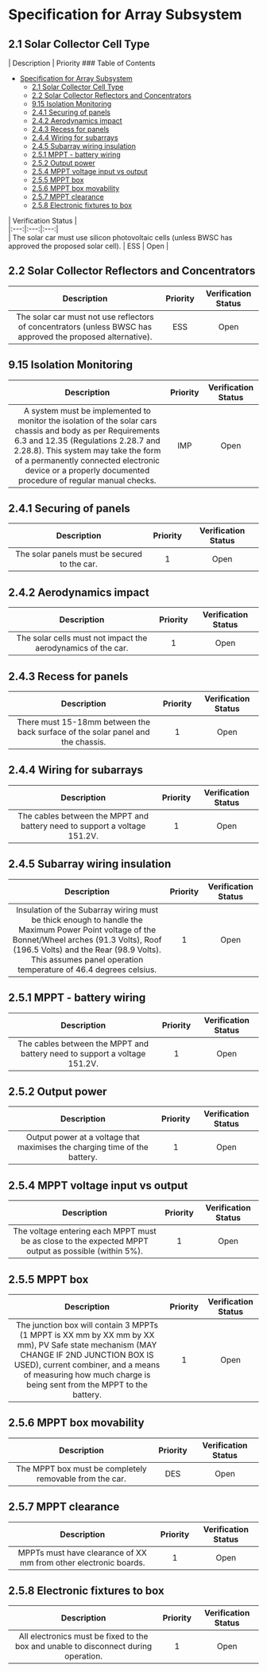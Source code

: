 # Specification for Array Subsystem  
  
## 2.1 Solar Collector Cell Type  
  
| Description | Priority ### Table of Contents  
  * [Specification for Array Subsystem](#specification-for-array-subsystem)
    * [2.1 Solar Collector Cell Type](#21-solar-collector-cell-type)
    * [2.2 Solar Collector Reflectors and Concentrators ](#22-solar-collector-reflectors-and-concentrators-)
    * [9.15 Isolation Monitoring](#915-isolation-monitoring)
    * [2.4.1 Securing of panels ](#241-securing-of-panels-)
    * [2.4.2 Aerodynamics impact](#242-aerodynamics-impact)
    * [2.4.3 Recess for panels ](#243-recess-for-panels-)
    * [2.4.4 Wiring for subarrays ](#244-wiring-for-subarrays-)
    * [2.4.5 Subarray wiring insulation](#245-subarray-wiring-insulation)
    * [2.5.1 MPPT - battery wiring](#251-mppt---battery-wiring)
    * [2.5.2 Output power](#252-output-power)
    * [2.5.4 MPPT voltage input vs output ](#254-mppt-voltage-input-vs-output-)
    * [2.5.5 MPPT box](#255-mppt-box)
    * [2.5.6 MPPT box movability](#256-mppt-box-movability)
    * [2.5.7 MPPT clearance ](#257-mppt-clearance-)
    * [2.5.8 Electronic fixtures to box](#258-electronic-fixtures-to-box)
  
| Verification Status |  
|:---:|:---:|:---:|  
| The solar car must use silicon photovoltaic cells (unless BWSC has approved the proposed solar cell).  | ESS | Open |  
  
  
## 2.2 Solar Collector Reflectors and Concentrators   
  
| Description | Priority | Verification Status |  
|:---:|:---:|:---:|  
| The solar car must not use reflectors of concentrators (unless BWSC has approved the proposed alternative).    | ESS | Open |  
  
  
## 9.15 Isolation Monitoring  
  
| Description | Priority | Verification Status |  
|:---:|:---:|:---:|  
| A system must be implemented to monitor the isolation of the solar cars chassis and body as per Requirements 6.3 and 12.35 (Regulations 2.28.7 and 2.28.8). This system may take the form of a permanently connected electronic device or a properly documented procedure of regular manual checks. | IMP | Open |  
  
  
## 2.4.1 Securing of panels   
  
| Description | Priority | Verification Status |  
|:---:|:---:|:---:|  
| The solar panels must be secured to the car.  | 1 | Open |  
  
  
## 2.4.2 Aerodynamics impact  
  
| Description | Priority | Verification Status |  
|:---:|:---:|:---:|  
| The solar cells must not impact the aerodynamics of the car.  | 1 | Open |  
  
  
## 2.4.3 Recess for panels   
  
| Description | Priority | Verification Status |  
|:---:|:---:|:---:|  
| There must 15-18mm between the back surface of the solar panel and the chassis.   | 1 | Open |  
  
  
## 2.4.4 Wiring for subarrays   
  
| Description | Priority | Verification Status |  
|:---:|:---:|:---:|  
| The cables between the MPPT and battery need to support a voltage 151.2V. | 1 | Open |  
  
  
## 2.4.5 Subarray wiring insulation  
  
| Description | Priority | Verification Status |  
|:---:|:---:|:---:|  
| Insulation of the Subarray wiring must be thick enough to handle the Maximum Power Point voltage of the Bonnet/Wheel arches (91.3 Volts), Roof (196.5 Volts) and the Rear (98.9 Volts).    This assumes panel operation temperature of 46.4 degrees celsius. | 1 | Open |  
  
  
## 2.5.1 MPPT - battery wiring  
  
| Description | Priority | Verification Status |  
|:---:|:---:|:---:|  
| The cables between the MPPT and battery need to support a voltage 151.2V. | 1 | Open |  
  
  
## 2.5.2 Output power  
  
| Description | Priority | Verification Status |  
|:---:|:---:|:---:|  
| Output power at a voltage that maximises the charging time of the battery.  | 1 | Open |  
  
  
## 2.5.4 MPPT voltage input vs output   
  
| Description | Priority | Verification Status |  
|:---:|:---:|:---:|  
| The voltage entering each MPPT must be as close to the expected MPPT output as possible (within 5%). | 1 | Open |  
  
  
## 2.5.5 MPPT box  
  
| Description | Priority | Verification Status |  
|:---:|:---:|:---:|  
| The junction box will contain 3 MPPTs (1 MPPT is XX mm by XX mm by XX mm), PV Safe state mechanism (MAY CHANGE IF 2ND JUNCTION BOX IS USED), current combiner, and a means of measuring how much charge is being sent from the MPPT to the battery. | 1 | Open |  
  
  
## 2.5.6 MPPT box movability  
  
| Description | Priority | Verification Status |  
|:---:|:---:|:---:|  
| The MPPT box must be completely removable from the car.   | DES | Open |  
  
  
## 2.5.7 MPPT clearance   
  
| Description | Priority | Verification Status |  
|:---:|:---:|:---:|  
| MPPTs must have clearance of XX mm from other electronic boards.  | 1 | Open |  
  
  
## 2.5.8 Electronic fixtures to box  
  
| Description | Priority | Verification Status |  
|:---:|:---:|:---:|  
| All electronics must be fixed to the box and unable to disconnect during operation.  | 1 | Open |  
  

